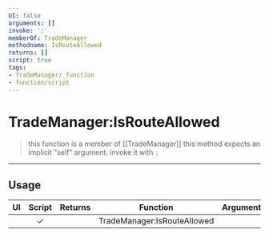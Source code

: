 ```yaml
---
UI: false
arguments: []
invoke: ':'
memberOf: TradeManager
methodname: IsRouteAllowed
returns: []
script: true
tags:
- TradeManager/_function
- function/script
---
```

# TradeManager:IsRouteAllowed
> this function is a member of [[TradeManager]]
> this method expects an implicit "self" argument. invoke it with `:`
-----
## Usage
|  UI | Script | Returns | Function | Arguments |
|:---:|:------:|-------:|:--------:|:---------|
| |✓||TradeManager:IsRouteAllowed||
